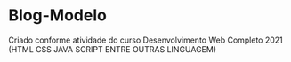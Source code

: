 # Blog-Modelo
Criado conforme atividade do curso Desenvolvimento Web Completo 2021 (HTML CSS JAVA SCRIPT ENTRE OUTRAS LINGUAGEM)
